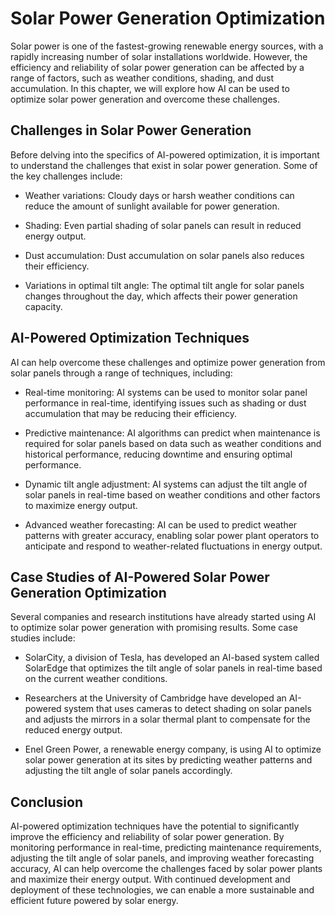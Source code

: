 Solar Power Generation Optimization
=====================================================================================

Solar power is one of the fastest-growing renewable energy sources, with a rapidly increasing number of solar installations worldwide. However, the efficiency and reliability of solar power generation can be affected by a range of factors, such as weather conditions, shading, and dust accumulation. In this chapter, we will explore how AI can be used to optimize solar power generation and overcome these challenges.

Challenges in Solar Power Generation
------------------------------------

Before delving into the specifics of AI-powered optimization, it is important to understand the challenges that exist in solar power generation. Some of the key challenges include:

* Weather variations: Cloudy days or harsh weather conditions can reduce the amount of sunlight available for power generation.

* Shading: Even partial shading of solar panels can result in reduced energy output.

* Dust accumulation: Dust accumulation on solar panels also reduces their efficiency.

* Variations in optimal tilt angle: The optimal tilt angle for solar panels changes throughout the day, which affects their power generation capacity.

AI-Powered Optimization Techniques
----------------------------------

AI can help overcome these challenges and optimize power generation from solar panels through a range of techniques, including:

* Real-time monitoring: AI systems can be used to monitor solar panel performance in real-time, identifying issues such as shading or dust accumulation that may be reducing their efficiency.

* Predictive maintenance: AI algorithms can predict when maintenance is required for solar panels based on data such as weather conditions and historical performance, reducing downtime and ensuring optimal performance.

* Dynamic tilt angle adjustment: AI systems can adjust the tilt angle of solar panels in real-time based on weather conditions and other factors to maximize energy output.

* Advanced weather forecasting: AI can be used to predict weather patterns with greater accuracy, enabling solar power plant operators to anticipate and respond to weather-related fluctuations in energy output.

Case Studies of AI-Powered Solar Power Generation Optimization
--------------------------------------------------------------

Several companies and research institutions have already started using AI to optimize solar power generation with promising results. Some case studies include:

* SolarCity, a division of Tesla, has developed an AI-based system called SolarEdge that optimizes the tilt angle of solar panels in real-time based on the current weather conditions.

* Researchers at the University of Cambridge have developed an AI-powered system that uses cameras to detect shading on solar panels and adjusts the mirrors in a solar thermal plant to compensate for the reduced energy output.

* Enel Green Power, a renewable energy company, is using AI to optimize solar power generation at its sites by predicting weather patterns and adjusting the tilt angle of solar panels accordingly.

Conclusion
----------

AI-powered optimization techniques have the potential to significantly improve the efficiency and reliability of solar power generation. By monitoring performance in real-time, predicting maintenance requirements, adjusting the tilt angle of solar panels, and improving weather forecasting accuracy, AI can help overcome the challenges faced by solar power plants and maximize their energy output. With continued development and deployment of these technologies, we can enable a more sustainable and efficient future powered by solar energy.
